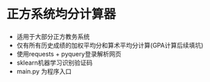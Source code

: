 # 正方系统均分计算器
###
* 适用于大部分正方教务系统
* 仅有所有历史成绩的加权平均分和算术平均分计算(GPA计算后续填坑)
* 使用requests + pyquery登录解析网页
* sklearn机器学习识别验证码
* main.py 为程序入口
